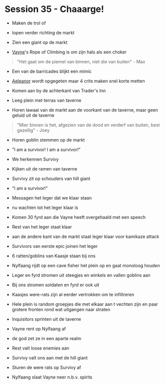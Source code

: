 # Session 35 - Chaaarge!

- Maken de trol of
- lopen verder richting de markt
- Zien een giant op de markt

- [Vayne](https://bookstack.hemels.me/books/Inquisitors/page/vayne)'s Rope of Climbing is om zijn hals als een choker

> "Het gaat om de piemel van binnen, niet die van buiten" - Max

- Een van de barricades blijkt een mimic
- [Aeleanor](https://bookstack.hemels.me/books/Inquisitors/page/aeleanor) wordt opgegeten maar 4 crits maken snel korte metten

- Komen aan by de achterkant van Trader's Inn
- Leeg plein met terras van taverne
- Horen lawaai van de markt aan de voorkant van de taverne, maar geen geluid uit de taverne

> "Mier binnen is het, afgezien van de dood en verderf van buiten, best gezellig" - Joey

- Horen goblin stemmen op de markt
- "I am a survivor! I am a survivor!"
- We herkennen Survivy

- Kijken uit de ramen van taverne
- Survivy zit op schouders van hill giant
- "I am a survivor!"

- Messagen het leger dat we klaar staan
- nu wachten tot het leger klaar is

- Komen 30 fyrd aan die Vayne heeft overgehaald met een speech
- Rest van het leger staat klaar
- aan de andere kant van de markt staat leger klaar voor kamikaze attack

- Survivors van eerste epic joinen het leger

- 6 ratten/goblins van Kaasje staan bij ons

- Nylfaang rijdt op een cave fisher het plein op en gaat monoloog houden
- Leger en fyrd stromen uit steegjes en winkels en vallen goblins aan

- Bij ons stromen soldaten en fyrd er ook uit
- Kaasjes were-rats zijn al eerder vertrokken om te infiltreren

- Hele plein is random groepjes die met elkaar aan t vechten zijn en paar grotere fronten rond wat uitgangen naar straten

- Inquisitors sprinten uit de taverne
- Vayne rent op Nylfaang af
- de god zet ze in een aparte realm
- Rest valt losse enemies aan
- Survivy valt ons aan met de hill giant

- Sturen de were rats op Survivy af
- Nylfaang slaat Vayne neer n.b.v. spirits
